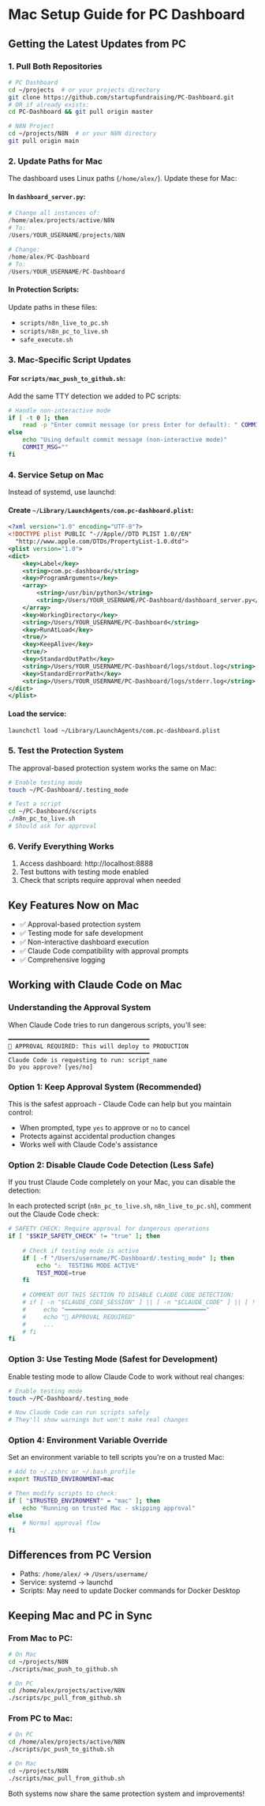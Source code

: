 # Mac Setup Guide for PC Dashboard

## Getting the Latest Updates from PC

### 1. Pull Both Repositories

```bash
# PC Dashboard
cd ~/projects  # or your projects directory
git clone https://github.com/startupfundraising/PC-Dashboard.git
# OR if already exists:
cd PC-Dashboard && git pull origin master

# N8N Project
cd ~/projects/N8N  # or your N8N directory
git pull origin main
```

### 2. Update Paths for Mac

The dashboard uses Linux paths (`/home/alex/`). Update these for Mac:

#### In `dashboard_server.py`:

```python
# Change all instances of:
/home/alex/projects/active/N8N
# To:
/Users/YOUR_USERNAME/projects/N8N

# Change:
/home/alex/PC-Dashboard
# To:
/Users/YOUR_USERNAME/PC-Dashboard
```

#### In Protection Scripts:

Update paths in these files:
- `scripts/n8n_live_to_pc.sh`
- `scripts/n8n_pc_to_live.sh`
- `safe_execute.sh`

### 3. Mac-Specific Script Updates

#### For `scripts/mac_push_to_github.sh`:

Add the same TTY detection we added to PC scripts:

```bash
# Handle non-interactive mode
if [ -t 0 ]; then
    read -p "Enter commit message (or press Enter for default): " COMMIT_MSG
else
    echo "Using default commit message (non-interactive mode)"
    COMMIT_MSG=""
fi
```

### 4. Service Setup on Mac

Instead of systemd, use launchd:

#### Create `~/Library/LaunchAgents/com.pc-dashboard.plist`:

```xml
<?xml version="1.0" encoding="UTF-8"?>
<!DOCTYPE plist PUBLIC "-//Apple//DTD PLIST 1.0//EN" 
  "http://www.apple.com/DTDs/PropertyList-1.0.dtd">
<plist version="1.0">
<dict>
    <key>Label</key>
    <string>com.pc-dashboard</string>
    <key>ProgramArguments</key>
    <array>
        <string>/usr/bin/python3</string>
        <string>/Users/YOUR_USERNAME/PC-Dashboard/dashboard_server.py</string>
    </array>
    <key>WorkingDirectory</key>
    <string>/Users/YOUR_USERNAME/PC-Dashboard</string>
    <key>RunAtLoad</key>
    <true/>
    <key>KeepAlive</key>
    <true/>
    <key>StandardOutPath</key>
    <string>/Users/YOUR_USERNAME/PC-Dashboard/logs/stdout.log</string>
    <key>StandardErrorPath</key>
    <string>/Users/YOUR_USERNAME/PC-Dashboard/logs/stderr.log</string>
</dict>
</plist>
```

#### Load the service:

```bash
launchctl load ~/Library/LaunchAgents/com.pc-dashboard.plist
```

### 5. Test the Protection System

The approval-based protection system works the same on Mac:

```bash
# Enable testing mode
touch ~/PC-Dashboard/.testing_mode

# Test a script
cd ~/PC-Dashboard/scripts
./n8n_pc_to_live.sh
# Should ask for approval
```

### 6. Verify Everything Works

1. Access dashboard: http://localhost:8888
2. Test buttons with testing mode enabled
3. Check that scripts require approval when needed

## Key Features Now on Mac

- ✅ Approval-based protection system
- ✅ Testing mode for safe development
- ✅ Non-interactive dashboard execution
- ✅ Claude Code compatibility with approval prompts
- ✅ Comprehensive logging

## Working with Claude Code on Mac

### Understanding the Approval System

When Claude Code tries to run dangerous scripts, you'll see:
```
━━━━━━━━━━━━━━━━━━━━━━━━━━━━━━━━━━━━━━━━
🚨 APPROVAL REQUIRED: This will deploy to PRODUCTION
━━━━━━━━━━━━━━━━━━━━━━━━━━━━━━━━━━━━━━━━
Claude Code is requesting to run: script_name
Do you approve? [yes/no]
```

### Option 1: Keep Approval System (Recommended)
This is the safest approach - Claude Code can help but you maintain control:
- When prompted, type `yes` to approve or `no` to cancel
- Protects against accidental production changes
- Works well with Claude Code's assistance

### Option 2: Disable Claude Code Detection (Less Safe)
If you trust Claude Code completely on your Mac, you can disable the detection:

In each protected script (`n8n_pc_to_live.sh`, `n8n_live_to_pc.sh`), comment out the Claude Code check:

```bash
# SAFETY CHECK: Require approval for dangerous operations
if [ "$SKIP_SAFETY_CHECK" != "true" ]; then
    
    # Check if testing mode is active
    if [ -f "/Users/username/PC-Dashboard/.testing_mode" ]; then
        echo "⚠️  TESTING MODE ACTIVE"
        TEST_MODE=true
    fi
    
    # COMMENT OUT THIS SECTION TO DISABLE CLAUDE CODE DETECTION:
    # if [ -n "$CLAUDE_CODE_SESSION" ] || [ -n "$CLAUDE_CODE" ] || [ ! -t 0 ]; then
    #     echo "━━━━━━━━━━━━━━━━━━━━━━━━━━━━━━━━━━━━━━━━"
    #     echo "🚨 APPROVAL REQUIRED"
    #     ...
    # fi
fi
```

### Option 3: Use Testing Mode (Safest for Development)
Enable testing mode to allow Claude Code to work without real changes:

```bash
# Enable testing mode
touch ~/PC-Dashboard/.testing_mode

# Now Claude Code can run scripts safely
# They'll show warnings but won't make real changes
```

### Option 4: Environment Variable Override
Set an environment variable to tell scripts you're on a trusted Mac:

```bash
# Add to ~/.zshrc or ~/.bash_profile
export TRUSTED_ENVIRONMENT=mac

# Then modify scripts to check:
if [ "$TRUSTED_ENVIRONMENT" = "mac" ]; then
    echo "Running on trusted Mac - skipping approval"
else
    # Normal approval flow
fi
```

## Differences from PC Version

- Paths: `/home/alex/` → `/Users/username/`
- Service: systemd → launchd
- Scripts: May need to update Docker commands for Docker Desktop

## Keeping Mac and PC in Sync

### From Mac to PC:
```bash
# On Mac
cd ~/projects/N8N
./scripts/mac_push_to_github.sh

# On PC
cd /home/alex/projects/active/N8N
./scripts/pc_pull_from_github.sh
```

### From PC to Mac:
```bash
# On PC
cd /home/alex/projects/active/N8N
./scripts/pc_push_to_github.sh

# On Mac
cd ~/projects/N8N
./scripts/mac_pull_from_github.sh
```

Both systems now share the same protection system and improvements!